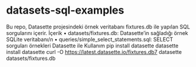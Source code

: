 # datasets-sql-examples
Bu repo, Datasette projesindeki örnek veritabanı fixtures.db ile yapılan SQL sorgularını içerir.
İçerik
•	datasets/fixtures.db: Datasette’in sağladığı örnek SQLite veritabanı/n
•	queries/simple_select_statements.sql: SELECT sorguları örnekleri
Datasette ile Kullanım
pip install datasette
datasette install datasette
curl -O https://latest.datasette.io/fixtures.db7
datasette datasets/fixtures.db
